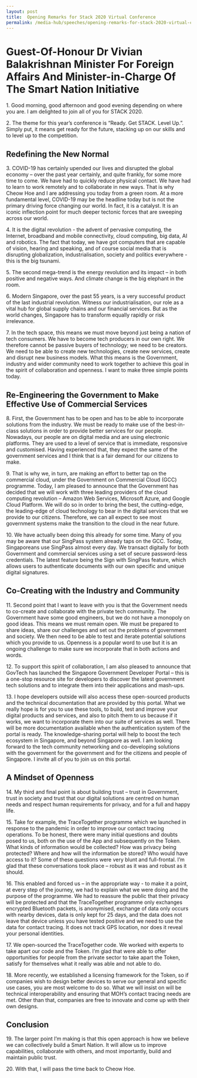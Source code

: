 ```yaml
---
layout: post
title:  Opening Remarks for Stack 2020 Virtual Conference
permalink: /media-hub/speeches/opening-remarks-for-stack-2020-virtual-conference
--- 
```


# Guest-Of-Honour Dr Vivian Balakrishnan Minister For Foreign Affairs And Minister-in-Charge Of The Smart Nation Initiative

1\. Good morning, good afternoon and good evening depending on where you are. I am delighted to join all of you for STACK 2020.  
  
2\. The theme for this year’s conference is “Ready. Get STACK. Level Up.”. Simply put, it means get ready for the future, stacking up on our skills and to level up to the competition.  
  
## Redefining the New Normal  
3\. COVID-19 has certainly upended our lives and disrupted the global economy – over the past year certainly, and quite frankly, for some more time to come. We have had to quickly reduce physical contact. We have had to learn to work remotely and to collaborate in new ways. That is why Cheow Hoe and I are addressing you today from a green room. At a more fundamental level, COVID-19 may be the headline today but is not the primary driving force changing our world. In fact, it is a catalyst. It is an iconic inflection point for much deeper tectonic forces that are sweeping across our world.  
  
4\. It is the digital revolution - the advent of pervasive computing, the Internet, broadband and mobile connectivity, cloud computing, big data, AI and robotics. The fact that today, we have got computers that are capable of vision, hearing and speaking, and of course social media that is disrupting globalization, industrialisation, society and politics everywhere - this is the big tsunami.  
  
5\. The second mega-trend is the energy revolution and its impact – in both positive and negative ways. And climate change is the big elephant in the room.  
  
6\. Modern Singapore, over the past 55 years, is a very successful product of the last industrial revolution. Witness our industrialisation, our role as a vital hub for global supply chains and our financial services. But as the world changes, Singapore has to transform equally rapidly or risk irrelevance.  
  
7\. In the tech space, this means we must move beyond just being a nation of tech consumers. We have to become tech producers in our own right. We therefore cannot be passive buyers of technology; we need to be creators. We need to be able to create new technologies, create new services, create and disrupt new business models. What this means is the Government, industry and wider community need to work together to achieve this goal in the spirit of collaboration and openness. I want to make three simple points today.  
  
## Re-Engineering the Government to Make Effective Use of Commercial Services  
  
8\. First, the Government has to be open and has to be able to incorporate solutions from the industry. We must be ready to make use of the best-in-class solutions in order to provide better services for our people. Nowadays, our people are on digital media and are using electronic platforms. They are used to a level of service that is immediate, responsive and customised. Having experienced that, they expect the same of the government services and I think that is a fair demand for our citizens to make.  
  
9\. That is why we, in turn, are making an effort to better tap on the commercial cloud, under the Government on Commercial Cloud (GCC) programme. Today, I am pleased to announce that the Government has decided that we will work with three leading providers of the cloud computing revolution – Amazon Web Services, Microsoft Azure, and Google Cloud Platform. We will do so in order to bring the best, the cutting-edge, the leading-edge of cloud technology to bear in the digital services that we provide to our citizens. Therefore, we can all expect to see most government systems make the transition to the cloud in the near future.  
  
10\. We have actually been doing this already for some time. Many of you may be aware that our SingPass system already taps on the GCC. Today, Singaporeans use SingPass almost every day. We transact digitally for both Government and commercial services using a set of secure password-less credentials. The latest feature being the Sign with SingPass feature, which allows users to authenticate documents with our own specific and unique digital signatures.  
  
## Co-Creating with the Industry and Community  
  
11\. Second point that I want to leave with you is that the Government needs to co-create and collaborate with the private tech community. The Government have some good engineers, but we do not have a monopoly on good ideas. This means we must remain open. We must be prepared to share ideas, share our challenges and set out the problems of government and society. We then need to be able to test and iterate potential solutions which you provide to us. Openness is a popular word to use but it is an ongoing challenge to make sure we incorporate that in both actions and words.  
  
12\. To support this spirit of collaboration, I am also pleased to announce that GovTech has launched the Singapore Government Developer Portal – this is a one-stop resource site for developers to discover the latest government tech solutions and to integrate them into their applications and mash-ups.  
  
13\. I hope developers outside will also access these open-sourced products and the technical documentation that are provided by this portal. What we really hope is for you to use these tools, to build, test and improve your digital products and services, and also to pitch them to us because if it works, we want to incorporate them into our suite of services as well. There will be more documentation available when the authentication system of the portal is ready. The knowledge-sharing portal will help to boost the tech ecosystem in Singapore, and beyond Singapore as well. I am looking forward to the tech community networking and co-developing solutions with the government for the government and for the citizens and people of Singapore. I invite all of you to join us on this portal.  
  
## A Mindset of Openness  
  
14\. My third and final point is about building trust – trust in Government, trust in society and trust that our digital solutions are centred on human needs and respect human requirements for privacy, and for a full and happy life.  
  
15\. Take for example, the TraceTogether programme which we launched in response to the pandemic in order to improve our contact tracing operations. To be honest, there were many initial questions and doubts posed to us, both on the use of the App and subsequently on the Token. What kinds of information would be collected? How was privacy being protected? Where and how will the information be stored? Who would have access to it? Some of these questions were very blunt and full-frontal. I’m glad that these conversations took place – robust as it was and robust as it should.  
  
16\. This enabled and forced us – in the appropriate way - to make it a point, at every step of the journey, we had to explain what we were doing and the purpose of the programme. We had to reassure the public that their privacy will be protected and that the TraceTogether programme only exchanges encrypted Bluetooth packets, is anonymised, exchange of data only occurs with nearby devices, data is only kept for 25 days, and the data does not leave that device unless you have tested positive and we need to use the data for contact tracing. It does not track GPS location, nor does it reveal your personal identities.  
  
17\. We open-sourced the TraceTogether code. We worked with experts to take apart our code and the Token. I’m glad that were able to offer opportunities for people from the private sector to take apart the Token, satisfy for themselves what it really was able and not able to do.  
  
18\. More recently, we established a licensing framework for the Token, so if companies wish to design better devices to serve our general and specific use cases, you are most welcome to do so. What we will insist on will be technical interoperability and ensuring that MOH’s contact tracing needs are met. Other than that, companies are free to innovate and come up with their own designs.  
  
## Conclusion  
  
19\. The larger point I’m making is that this open approach is how we believe we can collectively build a Smart Nation. It will allow us to improve capabilities, collaborate with others, and most importantly, build and maintain public trust.  
  
20\. With that, I will pass the time back to Cheow Hoe.
